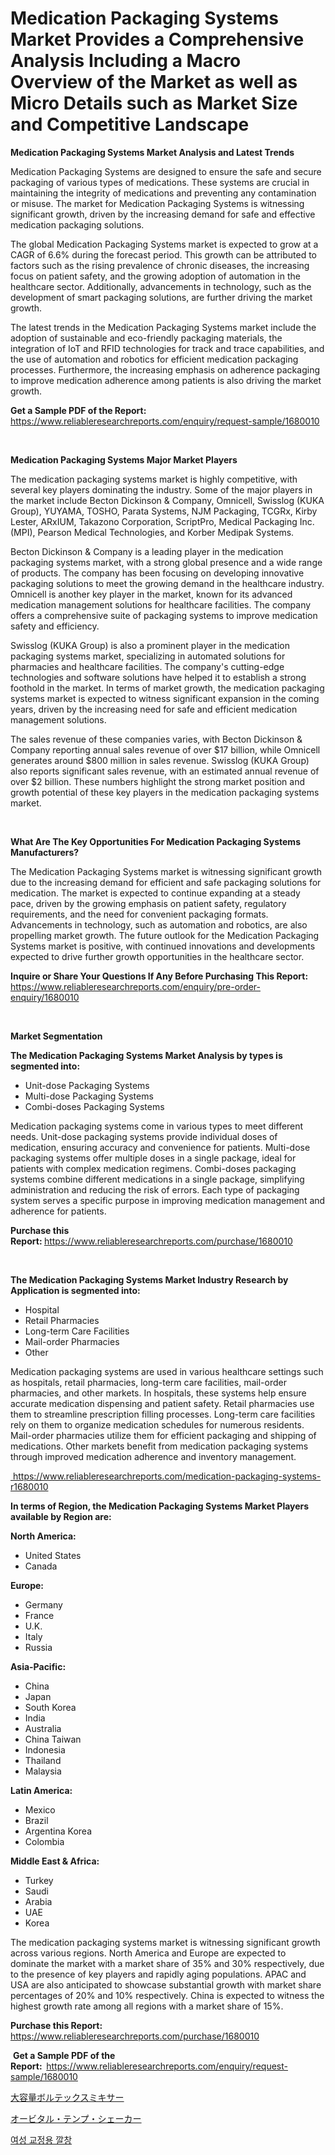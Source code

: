 <p><h1>Medication Packaging Systems Market Provides a Comprehensive Analysis Including a Macro Overview of the Market as well as Micro Details such as Market Size and Competitive Landscape</h1></p><p><strong>Medication Packaging Systems Market Analysis and Latest Trends</strong></p>
<p><p>Medication Packaging Systems are designed to ensure the safe and secure packaging of various types of medications. These systems are crucial in maintaining the integrity of medications and preventing any contamination or misuse. The market for Medication Packaging Systems is witnessing significant growth, driven by the increasing demand for safe and effective medication packaging solutions.</p><p>The global Medication Packaging Systems market is expected to grow at a CAGR of 6.6% during the forecast period. This growth can be attributed to factors such as the rising prevalence of chronic diseases, the increasing focus on patient safety, and the growing adoption of automation in the healthcare sector. Additionally, advancements in technology, such as the development of smart packaging solutions, are further driving the market growth.</p><p>The latest trends in the Medication Packaging Systems market include the adoption of sustainable and eco-friendly packaging materials, the integration of IoT and RFID technologies for track and trace capabilities, and the use of automation and robotics for efficient medication packaging processes. Furthermore, the increasing emphasis on adherence packaging to improve medication adherence among patients is also driving the market growth.</p></p>
<p><strong>Get a Sample PDF of the Report:&nbsp;</strong> <a href="https://www.reliableresearchreports.com/enquiry/request-sample/1680010">https://www.reliableresearchreports.com/enquiry/request-sample/1680010</a></p>
<p>&nbsp;</p>
<p><strong>Medication Packaging Systems Major Market Players</strong></p>
<p><p>The medication packaging systems market is highly competitive, with several key players dominating the industry. Some of the major players in the market include Becton Dickinson & Company, Omnicell, Swisslog (KUKA Group), YUYAMA, TOSHO, Parata Systems, NJM Packaging, TCGRx, Kirby Lester, ARxIUM, Takazono Corporation, ScriptPro, Medical Packaging Inc. (MPI), Pearson Medical Technologies, and Korber Medipak Systems.</p><p>Becton Dickinson & Company is a leading player in the medication packaging systems market, with a strong global presence and a wide range of products. The company has been focusing on developing innovative packaging solutions to meet the growing demand in the healthcare industry. Omnicell is another key player in the market, known for its advanced medication management solutions for healthcare facilities. The company offers a comprehensive suite of packaging systems to improve medication safety and efficiency.</p><p>Swisslog (KUKA Group) is also a prominent player in the medication packaging systems market, specializing in automated solutions for pharmacies and healthcare facilities. The company's cutting-edge technologies and software solutions have helped it to establish a strong foothold in the market. In terms of market growth, the medication packaging systems market is expected to witness significant expansion in the coming years, driven by the increasing need for safe and efficient medication management solutions.</p><p>The sales revenue of these companies varies, with Becton Dickinson & Company reporting annual sales revenue of over $17 billion, while Omnicell generates around $800 million in sales revenue. Swisslog (KUKA Group) also reports significant sales revenue, with an estimated annual revenue of over $2 billion. These numbers highlight the strong market position and growth potential of these key players in the medication packaging systems market.</p></p>
<p>&nbsp;</p>
<p><strong>What Are The Key Opportunities For Medication Packaging Systems Manufacturers?</strong></p>
<p><p>The Medication Packaging Systems market is witnessing significant growth due to the increasing demand for efficient and safe packaging solutions for medication. The market is expected to continue expanding at a steady pace, driven by the growing emphasis on patient safety, regulatory requirements, and the need for convenient packaging formats. Advancements in technology, such as automation and robotics, are also propelling market growth. The future outlook for the Medication Packaging Systems market is positive, with continued innovations and developments expected to drive further growth opportunities in the healthcare sector. </p></p>
<p><strong>Inquire or Share Your Questions If Any Before Purchasing This Report:</strong> <a href="https://www.reliableresearchreports.com/enquiry/pre-order-enquiry/1680010">https://www.reliableresearchreports.com/enquiry/pre-order-enquiry/1680010</a></p>
<p>&nbsp;</p>
<p><strong>Market Segmentation</strong></p>
<p><strong>The Medication Packaging Systems Market Analysis by types is segmented into:</strong></p>
<p><ul><li>Unit-dose Packaging Systems</li><li>Multi-dose Packaging Systems</li><li>Combi-doses Packaging Systems</li></ul></p>
<p><p>Medication packaging systems come in various types to meet different needs. Unit-dose packaging systems provide individual doses of medication, ensuring accuracy and convenience for patients. Multi-dose packaging systems offer multiple doses in a single package, ideal for patients with complex medication regimens. Combi-doses packaging systems combine different medications in a single package, simplifying administration and reducing the risk of errors. Each type of packaging system serves a specific purpose in improving medication management and adherence for patients.</p></p>
<p><strong>Purchase this Report:&nbsp;</strong><a href="https://www.reliableresearchreports.com/purchase/1680010">https://www.reliableresearchreports.com/purchase/1680010</a></p>
<p>&nbsp;</p>
<p><strong>The Medication Packaging Systems Market Industry Research by Application is segmented into:</strong></p>
<p><ul><li>Hospital</li><li>Retail Pharmacies</li><li>Long-term Care Facilities</li><li>Mail-order Pharmacies</li><li>Other</li></ul></p>
<p><p>Medication packaging systems are used in various healthcare settings such as hospitals, retail pharmacies, long-term care facilities, mail-order pharmacies, and other markets. In hospitals, these systems help ensure accurate medication dispensing and patient safety. Retail pharmacies use them to streamline prescription filling processes. Long-term care facilities rely on them to organize medication schedules for numerous residents. Mail-order pharmacies utilize them for efficient packaging and shipping of medications. Other markets benefit from medication packaging systems through improved medication adherence and inventory management.</p></p>
<p><a href="https://www.reliableresearchreports.com/medication-packaging-systems-r1680010">&nbsp;https://www.reliableresearchreports.com/medication-packaging-systems-r1680010</a></p>
<p><strong>In terms of Region, the Medication Packaging Systems Market Players available by Region are:</strong></p>
<p>
    <p> <strong> North America: </strong>
        <ul>
            <li>United States</li>
            <li>Canada</li>
        </ul>
        </p> 
    <p> <strong> Europe: </strong>
        <ul>
            <li>Germany</li>
            <li>France</li>
            <li>U.K.</li>
            <li>Italy</li>
            <li>Russia</li>
        </ul>
        </p> 
    <p> <strong> Asia-Pacific: </strong>
        <ul>
            <li>China</li>
            <li>Japan</li>
            <li>South Korea</li>
            <li>India</li>
            <li>Australia</li>
            <li>China Taiwan</li>
            <li>Indonesia</li>
            <li>Thailand</li>
            <li>Malaysia</li>
        </ul>
        </p> 
    <p> <strong> Latin America: </strong>
        <ul>
            <li>Mexico</li>
            <li>Brazil</li>
            <li>Argentina Korea</li>
            <li>Colombia</li>
        </ul>
        </p> 
    <p> <strong> Middle East & Africa: </strong>
        <ul>
            <li>Turkey</li>
            <li>Saudi</li>
            <li>Arabia</li>
            <li>UAE</li>
            <li>Korea</li>
        </ul>
    </p>
    </p>
<p><p>The medication packaging systems market is witnessing significant growth across various regions. North America and Europe are expected to dominate the market with a market share of 35% and 30% respectively, due to the presence of key players and rapidly aging populations. APAC and USA are also anticipated to showcase substantial growth with market share percentages of 20% and 10% respectively. China is expected to witness the highest growth rate among all regions with a market share of 15%.</p></p>
<p><strong>Purchase this Report: </strong><a href="https://www.reliableresearchreports.com/purchase/1680010">https://www.reliableresearchreports.com/purchase/1680010</a></p>
<p>&nbsp;<strong>Get a Sample PDF of the Report:&nbsp;&nbsp;</strong><a href="https://www.reliableresearchreports.com/enquiry/request-sample/1680010">https://www.reliableresearchreports.com/enquiry/request-sample/1680010</a></p>
<p><strong></strong></p>
<p><p><a href="https://github.com/Fatimaklein1/Market-Research-Report-List-1/blob/main/5609073108189.md">大容量ボルテックスミキサー</a></p><p><a href="https://github.com/LenoraKris2023/Market-Research-Report-List-1/blob/main/1444408108190.md">オービタル・テンプ・シェーカー</a></p><p><a href="https://medium.com/@seanturner6262/%EC%97%AC%EC%84%B1%EC%9A%A9-%EA%B5%90%EC%A0%95-%EA%B9%94%EC%B0%BD-%EC%8B%9C%EC%9E%A5-%EC%84%B1%EA%B3%B5%EC%A0%81%EC%9D%B8-%EB%B9%84%EC%A6%88%EB%8B%88%EC%8A%A4-%EC%A0%84%EB%9E%B5%EC%9D%98-%ED%95%B5%EC%8B%AC-2031%EB%85%84%EA%B9%8C%EC%A7%80%EC%9D%98-%EC%98%88%EC%B8%A1-4a85f04a8676">여성 교정용 깔창</a></p></p>